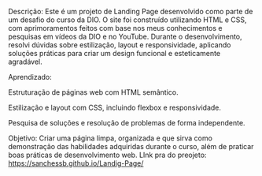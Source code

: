 Descrição:
Este é um projeto de Landing Page desenvolvido como parte de um desafio do curso da DIO. O site foi construído utilizando HTML e CSS, com aprimoramentos feitos com base nos meus conhecimentos e pesquisas em vídeos da DIO e no YouTube. Durante o desenvolvimento, resolvi dúvidas sobre estilização, layout e responsividade, aplicando soluções práticas para criar um design funcional e esteticamente agradável.

Aprendizado:

Estruturação de páginas web com HTML semântico.

Estilização e layout com CSS, incluindo flexbox e responsividade.

Pesquisa de soluções e resolução de problemas de forma independente.

Objetivo:
Criar uma página limpa, organizada e que sirva como demonstração das habilidades adquiridas durante o curso, além de praticar boas práticas de desenvolvimento web.
LInk pra do preojeto: https://sanchessb.github.io/Landig-Page/
